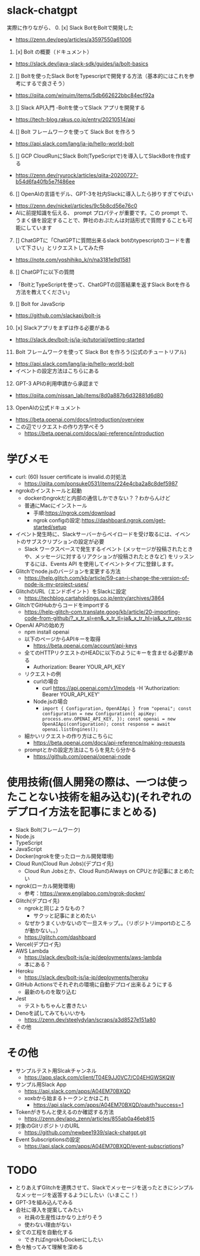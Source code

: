 # slack-chatgpt
実際に作りながら、
0. [x] Slack BotをBoltで開発した
  - https://zenn.dev/peg/articles/a3597550a61006
1. [x] Bolt の概要（ドキュメント）
  - https://slack.dev/java-slack-sdk/guides/ja/bolt-basics
2. [] Boltを使ったSlack BotをTypescriptで開発する方法（基本的にはこれを参考にするで良さそう）
  - https://qiita.com/winuim/items/5db662622bbc84ecf92a
3. [] Slack API入門 -Boltを使ってSlack アプリを開発する
  - https://tech-blog.rakus.co.jp/entry/20210514/api
4. [] Bolt フレームワークを使って Slack Bot を作ろう
  - https://api.slack.com/lang/ja-jp/hello-world-bolt
5. [] GCP CloudRunにSlack Bolt(TypeScriptで)を導入してSlackBotを作成する
  - https://zenn.dev/ryurock/articles/qiita-20200727-b54d6fa40fb5e7f486ee
6. [] OpenAIの言語モデル、GPT-3を社内Slackに導入したら捗りすぎてやばい
  - https://zenn.dev/nickel/articles/9c5b8cd56e76c0
  - AIに前提知識を伝える、 prompt プロパティが重要です。この prompt で、うまく値を設定することで、弊社のおぷたんは対話形式で質問することも可能にしています
7. [] ChatGPTに「ChatGPTに質問出来るslack botのtypescriptのコードを書いて下さい」とリクエストしてみた件
  - https://note.com/yoshihiko_k/n/na3181e9d1581
8. [] ChatGPTに以下の質問
  - 「BoltとTypeScriptを使って、ChatGPTの回答結果を返すSlack Botを作る方法を教えてください」
9. [] Bolt for JavaScrip
  - https://github.com/slackapi/bolt-js
10. [x] Slackアプリをまずは作る必要がある
  - https://slack.dev/bolt-js/ja-jp/tutorial/getting-started
11. Bolt フレームワークを使って Slack Bot を作ろう(公式のチュートリアル)
  - https://api.slack.com/lang/ja-jp/hello-world-bolt
  - イベントの設定方法はこちらにある
12. GPT-3 APIの利用申請から承認まで
  - https://qiita.com/nissan_lab/items/8d0a887b6d32881d6d80
13. OpenAIの公式ドキュメント
  - https://beta.openai.com/docs/introduction/overview
  - この辺でリクエストの作り方学べそう
    - https://beta.openai.com/docs/api-reference/introduction

# 学びメモ
- curl: (60) Issuer certificate is invalid.の対処法
  - https://qiita.com/ponsuke0531/items/224e4cba2a8c8def5987
- ngrokのインストールと起動
  - dockerのngrokだと内部の通信しかできない？？わからんけど
  - 普通にMacにインストール 
    - 手順:https://ngrok.com/download
    - ngrok configの設定:https://dashboard.ngrok.com/get-started/setup
- イベント発生時に、Slackサーバーからペイロードを受け取るには、イベントのサブスクリプションの設定が必要 
  - Slack ワークスペースで発生するイベント (メッセージが投稿されたときや、メッセージに対するリアクションが投稿されたときなど) をリッスンするには、Events API を使用してイベントタイプに登録します。
- Glitchでnode.jsのバージョンを変更する方法
  - https://help.glitch.com/kb/article/59-can-i-change-the-version-of-node-js-my-project-uses/  
- GlitchのURL（エンドポイント）をSlackに設定
  - https://techblog.cartaholdings.co.jp/entry/archives/3864
- GlitchでGitHubからコードをimportする
  - https://help-glitch-com.translate.goog/kb/article/20-importing-code-from-github/?_x_tr_sl=en&_x_tr_tl=ja&_x_tr_hl=ja&_x_tr_pto=sc
- OpenAI APIの始め方
  - npm install openai
  - 以下のページからAPIキーを取得
    - https://beta.openai.com/account/api-keys
  - 全てのHTTPリクエストのHEADに以下のようにキーを含ませる必要がある
    - Authorization: Bearer YOUR_API_KEY
  - リクエストの例
    - curlの場合
      - curl https://api.openai.com/v1/models -H 'Authorization: Bearer YOUR_API_KEY'
    - Node.jsの場合
      - `import { Configuration, OpenAIApi } from "openai";
        const configuration = new Configuration({
            apiKey: process.env.OPENAI_API_KEY,
        });
        const openai = new OpenAIApi(configuration);
        const response = await openai.listEngines();`
  - 細かいリクエストの作り方はこちらに
    - https://beta.openai.com/docs/api-reference/making-requests
  - promptとかの設定方法はこちらを見たら分かる
    - https://github.com/openai/openai-node

# 使用技術(個人開発の際は、一つは使ったことない技術を組み込む)(それぞれのデプロイ方法を記事にまとめる)
- Slack Bolt(フレームワーク)
- Node.js
- TypeScript
- JavaScript
- Docker(ngrokを使ったローカル開発環境)
- Cloud Run(Cloud Run Jobs)(デプロイ先)
  - Cloud Run Jobsとか、Cloud RunのAlways on CPUとか記事にまとめたい
- ngrok(ローカル開発環境)
  - 参考：https://www.engilaboo.com/ngrok-docker/
- Glitch(デプロイ先)
  - ngrokと同じようなもの？
    - サクッと記事にまとめたい
  - なぜかうまくいかないので一旦スキップ。。（リポジトリimportのところが動かない。。） 
  - https://glitch.com/dashboard
- Vercel(デプロイ先)
- AWS Lambda
  - https://slack.dev/bolt-js/ja-jp/deployments/aws-lambda
  - 本にある？
- Heroku
  - https://slack.dev/bolt-js/ja-jp/deployments/heroku
- GitHub Actionsでそれぞれの環境に自動デプロイ出来るようにする
  - 最新のものを取り込む
- Jest
  - テストもちゃんと書きたい
- Denoを試してみてもいいかも
  - https://zenn.dev/steelydylan/scraps/a3d8527e151a80
- その他

# その他
- サンプルテスト用Slcakチャンネル
  - https://app.slack.com/client/T04E9JJ0VC7/C04EHGWSKQW
- サンプル用Slack App
  - https://api.slack.com/apps/A04EM70BXQD
  - xoxbから始まるトークンとかはこれ
    - https://api.slack.com/apps/A04EM70BXQD/oauth?success=1
- Tokenがきちんと使えるのか確認する方法
  - https://zenn.dev/apo_zenn/articles/855ab0a46eb815
- 対象のGitリポジトリのURL
  - https://github.com/newbee1939/slack-chatgpt.git
- Event Subscriptionsの設定
  - https://api.slack.com/apps/A04EM70BXQD/event-subscriptions?

# TODO
- とりあえずGlitchを連携させて、Slackでメッセージを送ったときにシンプルなメッセージを返答するようにしたい（いまここ！）
- GPT-3を組み込んでみる
- 会社に導入を提案してみたい
  - 社員の生産性はかなり上がりそう
  - 使わない理由がない
- 全ての工程を自動化する
  - できればngrokもDockerにしたい
- 色々触ってみて理解を深める